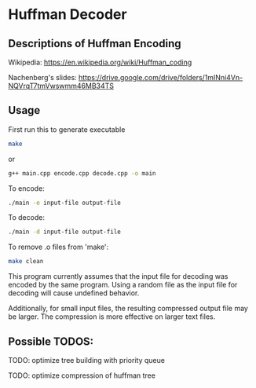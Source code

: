 # Huffman Decoder

## Descriptions of Huffman Encoding

Wikipedia: https://en.wikipedia.org/wiki/Huffman_coding

Nachenberg's slides: https://drive.google.com/drive/folders/1mINni4Vn-NQVrqT7tmVwswmm46MB34TS

## Usage

First run this to generate executable
```bash
make
```
or
```bash
g++ main.cpp encode.cpp decode.cpp -o main
```

To encode:
```bash
./main -e input-file output-file
```

To decode:
```bash
./main -d input-file output-file
```

To remove .o files from 'make':
```bash
make clean
```

This program currently assumes that the input file for decoding
was encoded by the same program. Using a random file as the input file
for decoding will cause undefined behavior.

Additionally, for small input files, the resulting compressed output 
file may be larger. The compression is more effective on 
larger text files. 

## Possible TODOS:

TODO: optimize tree building with priority queue

TODO: optimize compression of huffman tree


